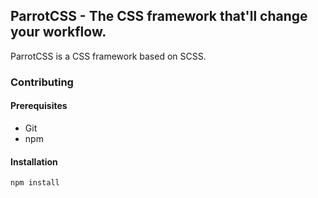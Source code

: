## ParrotCSS - The CSS framework that'll change your workflow.

ParrotCSS is a CSS framework based on SCSS.

### Contributing
#### Prerequisites
- Git
- npm

#### Installation
```
npm install
```

